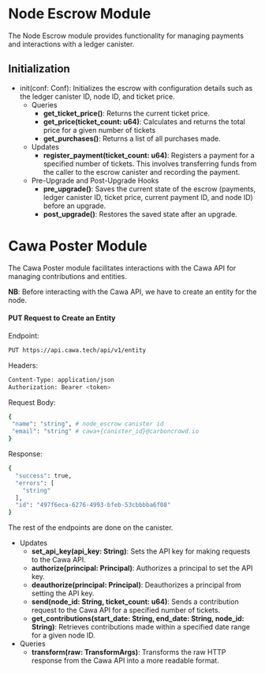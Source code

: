 # Node Escrow Module
The Node Escrow module provides functionality for managing payments and interactions with a ledger canister.

## Initialization
* init(conf: Conf): Initializes the escrow with configuration details such as the ledger canister ID, node ID, and ticket price.
    - Queries
        -  **get_ticket_price()**: Returns the current ticket price.
        - **get_price(ticket_count: u64)**: Calculates and returns the total price for a given number of tickets
        - **get_purchases()**: Returns a list of all purchases made.
    - Updates
        - **register_payment(ticket_count: u64)**: Registers a payment for a specified number of tickets. This involves transferring funds from the caller to the escrow canister and recording the payment.
    - Pre-Upgrade and Post-Upgrade Hooks
        - **pre_upgrade()**: Saves the current state of the escrow (payments, ledger canister ID, ticket price, current payment ID, and node ID) before an upgrade.
        - **post_upgrade()**: Restores the saved state after an upgrade.

# Cawa Poster Module
The Cawa Poster module facilitates interactions with the Cawa API for managing contributions and entities.

**NB**: Before interacting with the Cawa API, we have to create an entity for the node.

  #### PUT Request to Create an Entity

Endpoint:
```bash
PUT https://api.cawa.tech/api/v1/entity
```

Headers:
```bash
Content-Type: application/json
Authorization: Bearer <token>
```

Request Body:

```bash
{
 "name": "string", # node_escrow canister id
 "email": "string" # cawa+{canister_id}@carboncrowd.io
}
```
Response:

```bash
{
  "success": true,
  "errors": [
    "string"
  ],
  "id": "497f6eca-6276-4993-bfeb-53cbbbba6f08"
}
```

The rest of the endpoints are done on the canister.

* Updates
    - **set_api_key(api_key: String)**: Sets the API key for making requests to the Cawa API.
    - **authorize(principal: Principal)**: Authorizes a principal to set the API key.
    - **deauthorize(principal: Principal)**: Deauthorizes a principal from setting the API key.
    - **send(node_id: String, ticket_count: u64)**: Sends a contribution request to the Cawa API for a specified number of tickets.
    - **get_contributions(start_date: String, end_date: String, node_id: String)**: Retrieves contributions made within a specified date range for a given node ID.
* Queries
    - **transform(raw: TransformArgs)**: Transforms the raw HTTP response from the Cawa API into a more readable format.